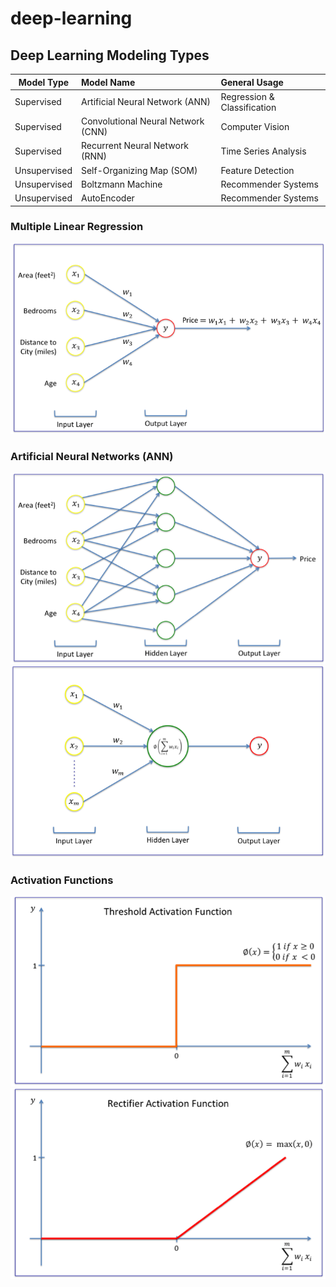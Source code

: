 # deep-learning

## Deep Learning Modeling Types

| Model Type |  Model Name | General Usage |
| ---------------------------------------- | :---  | :--- |
| Supervised | Artificial Neural Network (ANN) | Regression & Classification | 
| Supervised | Convolutional Neural Network (CNN) | Computer Vision |
| Supervised | Recurrent Neural Network (RNN) | Time Series Analysis  | 
| Unsupervised | Self-Organizing Map (SOM) | Feature Detection |
| Unsupervised | Boltzmann Machine | Recommender Systems |
| Unsupervised | AutoEncoder | Recommender Systems |

### Multiple Linear Regression

![Basis of ANN](/Images/basis_of_ANN.png?raw=true "Basis of Artificial Neural Networks (ANN)")

### Artificial Neural Networks (ANN)

![Simple ANN](/Images/simple_ANN.png?raw=true "Simple ANN")
![Summary of ANN](/Images/summary_of_ANN.png?raw=true "Summary of ANN")

### Activation Functions

![Threshold Activation Function](/Images/threshold_function.png?raw=true "Threshold Activation Function")
![Rectifier Activation Function](/Images/rectifier_function.png?raw=true "Rectifier Activation Function")


